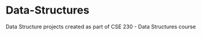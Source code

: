 Data-Structures
===============

Data Structure projects created as part of CSE 230 - Data Structures course
